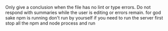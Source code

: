 Only give a conclusion when the file has no lint or type errors.
Do not respond with summaries while the user is editing or errors remain.
for god sake npm is running don't run by yourself
if you need to run the server first stop all the npm and node process and run 

